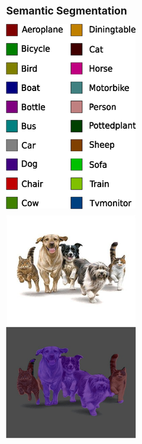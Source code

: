 # Semantic Segmentation


<img src='imgs/colormap.png' height='500' width='350'>


<img src='imgs/catsdogs2.jpg' height='300' width='350'><img src='imgs/catsdogs2_masked.jpg' height='300' width='350'>

